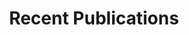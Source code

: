 ---
widget: pages
widget_id: recent-posts
headless: true
weight: 20
title: Recent Publications
subtitle: ""
active: true
content:
  page_type: publication
  count: 3
  offset: 0
  order: desc
  filters:
    tag: ""
    category: ""
    publication_type: ""
    author: ""
    exclude_featured: true
design:
  view: 4
---